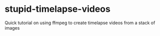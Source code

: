 # stupid-timelapse-videos
Quick tutorial on using ffmpeg to create timelapse videos from a stack of images
